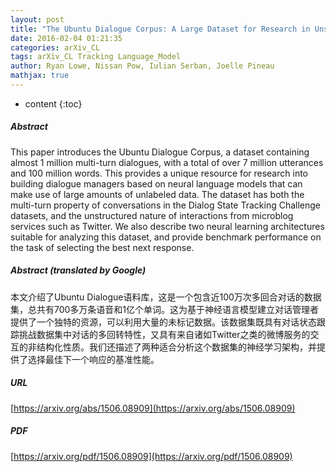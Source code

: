 ```yaml
---
layout: post
title: "The Ubuntu Dialogue Corpus: A Large Dataset for Research in Unstructured Multi-Turn Dialogue Systems"
date: 2016-02-04 01:21:35
categories: arXiv_CL
tags: arXiv_CL Tracking Language_Model
author: Ryan Lowe, Nissan Pow, Iulian Serban, Joelle Pineau
mathjax: true
---
```


* content
{:toc}

##### Abstract
This paper introduces the Ubuntu Dialogue Corpus, a dataset containing almost 1 million multi-turn dialogues, with a total of over 7 million utterances and 100 million words. This provides a unique resource for research into building dialogue managers based on neural language models that can make use of large amounts of unlabeled data. The dataset has both the multi-turn property of conversations in the Dialog State Tracking Challenge datasets, and the unstructured nature of interactions from microblog services such as Twitter. We also describe two neural learning architectures suitable for analyzing this dataset, and provide benchmark performance on the task of selecting the best next response.

##### Abstract (translated by Google)
本文介绍了Ubuntu Dialogue语料库，这是一个包含近100万次多回合对话的数据集，总共有700多万条语音和1亿个单词。这为基于神经语言模型建立对话管理者提供了一个独特的资源，可以利用大量的未标记数据。该数据集既具有对话状态跟踪挑战数据集中对话的多回转特性，又具有来自诸如Twitter之类的微博服务的交互的非结构化性质。我们还描述了两种适合分析这个数据集的神经学习架构，并提供了选择最佳下一个响应的基准性能。

##### URL
[https://arxiv.org/abs/1506.08909](https://arxiv.org/abs/1506.08909)

##### PDF
[https://arxiv.org/pdf/1506.08909](https://arxiv.org/pdf/1506.08909)

